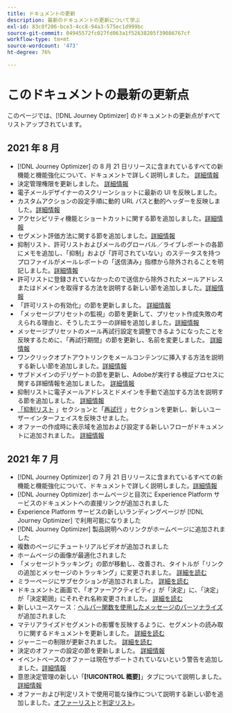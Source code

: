 ```yaml
---
title: ドキュメントの更新
description: 最新のドキュメントの更新について学ぶ
exl-id: 83c8f206-bce3-4cc8-94a3-575ec1d999bc
source-git-commit: 04945572fc027fd063a1f52638205f39086767cf
workflow-type: tm+mt
source-wordcount: '473'
ht-degree: 76%

---
```


# このドキュメントの最新の更新点

このページでは、[!DNL Journey Optimizer] のドキュメントの更新点がすべてリストアップされています。

## 2021 年 8 月

*  [!DNL Journey Optimizer] の 8 月 21 日リリースに含まれているすべての新機能と機能強化について、ドキュメントで詳しく説明しました。 [詳細情報](release-notes.md)
* 決定管理権限を更新しました。 [詳細情報](administration/ootb-product-profiles.md)
* 電子メールデザイナーのスクリーンショットに最新の UI を反映しました。
* カスタムアクションの設定手順に動的 URL パスと動的ヘッダーを反映しました。[詳細情報](action/about-custom-action-configuration.md#url-configuration)
* アクセシビリティ機能とショートカットに関する節を追加しました。[詳細情報](user-interface.md#accessibility)
* セグメント評価方法に関する節を追加しました。[詳細情報](segment/about-segments.md#evaluation-method-in-journey-optimizer)
* 抑制リスト、許可リストおよびメールのグローバル／ライブレポートの各節にメモを追加し、「抑制」および「許可されていない」のステータスを持つプロファイルがメールレポートの「送信済み」指標から除外されることを明記しました。[詳細情報](reports/email-global-report.md)
* 許可リストに登録されていなかったので送信から除外されたメールアドレスまたはドメインを取得する方法を説明する新しい節を追加しました。[詳細情報](allow-list.md#reporting)
* 「許可リストの有効化」の節を更新しました。 [詳細情報](allow-list.md#enable-allow-list)
* 「メッセージプリセットの監視」の節を更新して、プリセット作成失敗の考えられる理由と、そうしたエラーの詳細を追加しました。[詳細情報](configuration/message-presets.md#monitor-message-presets)
* メッセージプリセットのメール再試行設定を調整できるようになったことを反映するために、「再試行期間」の節を更新し、名前を変更しました。 [詳細情報](configuration/retries.md#retry-duration)
* ワンクリックオプトアウトリンクをメールコンテンツに挿入する方法を説明する新しい節を追加しました。[詳細情報](message-tracking.md#one-click-opt-out-link)
* サブドメインのデリゲートの節を更新し、Adobeが実行する検証プロセスに関する詳細情報を追加しました。 [詳細情報](configuration/delegate-subdomain.md#subdomain-validation)
* 抑制リストに電子メールアドレスとドメインを手動で追加する方法を説明する節を追加しました。 [詳細情報](configuration/manage-suppression-list.md#add-addresses-and-domains)
* [「抑制リスト](configuration/manage-suppression-list.md#access-suppression-list) 」セクションと「[再試行](configuration/retries.md) 」セクションを更新し、新しいユーザーインターフェイスを反映させました。
* オファーの作成時に表示域を追加および設定する新しいフローがドキュメントに追加されました。 [詳細情報](offers/offer-library/creating-personalized-offers.md#representations)


## 2021 年 7 月

* [!DNL Journey Optimizer] の 7 月 21 日リリースに含まれているすべての新機能と機能強化について、ドキュメントで詳しく説明しました。[詳細情報](release-notes.md)
* [!DNL Journey Optimizer] ホームページと目次に Experience Platform サービスのドキュメントへの直接リンクが追加されました
* Experience Platform サービスの新しいランディングページが [!DNL Journey Optimizer] で利用可能になりました 
* [!DNL Journey Optimizer] 製品説明へのリンクがホームページに追加されました
* 複数のページにチュートリアルビデオが追加されました
* ホームページの画像が最適化されました
* 「メッセージトラッキング」の節が移動し、改善され、タイトルが「リンクの追加とメッセージのトラッキング」に変更されました。 [詳細を読む](message-tracking.md)
* ミラーページにサブセクションが追加されました。 [詳細を読む](message-tracking.md#mirror-page)
* ドキュメントと画面で、「オファーアクティビティ」が「決定」に、「決定」が「決定範囲」にそれぞれ名称変更されました。 [詳細を読む](offers/get-started/starting-offer-decisioning.md)
* 新しいユースケース：[ヘルパー関数を使用したメッセージのパーソナライズ](personalization/personalization-use-case-helper-functions.md)が追加されました
* マテリアライズドセグメントの影響を反映するように、セグメントの読み取りに関するドキュメントを更新しました。 [詳細を読む](building-journeys/read-segment.md)
* ジャーニーの制限が更新されました。 [詳細を読む](building-journeys/limitations.md)
* 決定のオファーの設定の節を更新しました。 [詳細情報](offers/offer-activities/configure-offer-selection.md)
* イベントベースのオファーは現在サポートされていないという警告を追加しました。[詳細情報](offers/offer-library/creating-personalized-offers.md#eligibility)
* 意思決定管理の新しい「**[!UICONTROL 概要]**」タブについて説明しました。 [詳細情報](offers/get-started/user-interface.md#overview)
* オファーおよび判定リストで使用可能な操作について説明する新しい節を追加しました。[オファーリスト](offers/offer-library/creating-personalized-offers.md#offer-list)と[判定リスト](offers/offer-activities/create-offer-activities.md#decision-list)。
